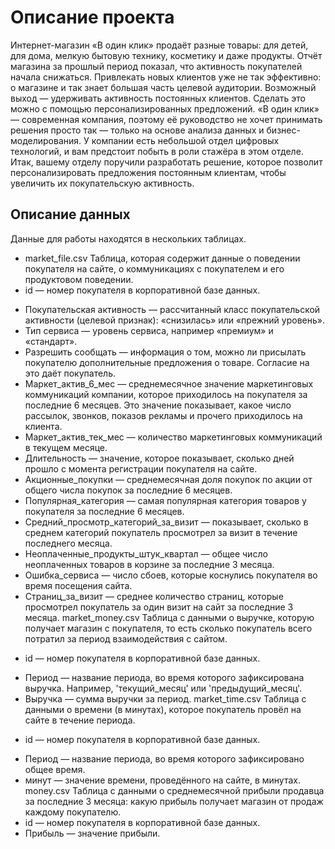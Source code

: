# Описание проекта
  Интернет-магазин «В один клик» продаёт разные товары: для детей, для дома, мелкую бытовую технику, косметику и даже продукты. Отчёт магазина за прошлый период показал, что активность покупателей начала снижаться. Привлекать новых клиентов уже не так эффективно: о магазине и так знает большая часть целевой аудитории. Возможный выход — удерживать активность постоянных клиентов. Сделать это можно с помощью персонализированных предложений.
«В один клик» — современная компания, поэтому её руководство не хочет принимать решения просто так — только на основе анализа данных и бизнес-моделирования. У компании есть небольшой отдел цифровых технологий, и вам предстоит побыть в роли стажёра в этом отделе. 
Итак, вашему отделу поручили разработать решение, которое позволит персонализировать предложения постоянным клиентам, чтобы увеличить их покупательскую активность.
## Описание данных
  Данные для работы находятся в нескольких таблицах.
* market_file.csv
  Таблица, которая содержит данные о поведении покупателя на сайте, о коммуникациях с покупателем и его продуктовом поведении.
* id — номер покупателя в корпоративной базе данных.
- Покупательская активность — рассчитанный класс покупательской активности (целевой признак): «снизилась» или «прежний уровень».
- Тип сервиса — уровень сервиса, например «премиум» и «стандарт».
- Разрешить сообщать — информация о том, можно ли присылать покупателю дополнительные предложения о товаре. Согласие на это даёт покупатель.
- Маркет_актив_6_мес — среднемесячное значение маркетинговых коммуникаций компании, которое приходилось на покупателя за последние 6 месяцев. Это значение показывает, какое число рассылок, звонков, показов рекламы и прочего приходилось на клиента.
- Маркет_актив_тек_мес — количество маркетинговых коммуникаций в текущем месяце.
- Длительность — значение, которое показывает, сколько дней прошло с момента регистрации покупателя на сайте.
- Акционные_покупки — среднемесячная доля покупок по акции от общего числа покупок за последние 6 месяцев.
- Популярная_категория — самая популярная категория товаров у покупателя за последние 6 месяцев.
- Средний_просмотр_категорий_за_визит — показывает, сколько в среднем категорий покупатель просмотрел за визит в течение последнего месяца.
- Неоплаченные_продукты_штук_квартал — общее число неоплаченных товаров в корзине за последние 3 месяца.
- Ошибка_сервиса — число сбоев, которые коснулись покупателя во время посещения сайта.
- Страниц_за_визит — среднее количество страниц, которые просмотрел покупатель за один визит на сайт за последние 3 месяца.
  market_money.csv
Таблица с данными о выручке, которую получает магазин с покупателя, то есть сколько покупатель всего потратил за период взаимодействия с сайтом.
* id — номер покупателя в корпоративной базе данных.
- Период — название периода, во время которого зафиксирована выручка. Например, 'текущий_месяц' или 'предыдущий_месяц'.
- Выручка — сумма выручки за период.
  market_time.csv
Таблица с данными о времени (в минутах), которое покупатель провёл на сайте в течение периода.
* id — номер покупателя в корпоративной базе данных.
- Период — название периода, во время которого зафиксировано общее время.
- минут — значение времени, проведённого на сайте, в минутах.
  money.csv
Таблица с данными о среднемесячной прибыли продавца за последние 3 месяца: какую прибыль получает магазин от продаж каждому покупателю.
- id — номер покупателя в корпоративной базе данных.
- Прибыль — значение прибыли.
